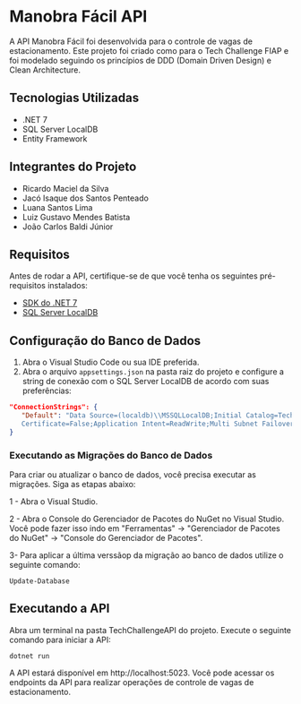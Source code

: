 # Manobra Fácil API

A API Manobra Fácil foi desenvolvida para o controle de vagas de estacionamento. Este projeto foi criado como para o Tech Challenge FIAP e foi modelado seguindo os princípios de DDD (Domain Driven Design) e Clean Architecture.

## Tecnologias Utilizadas

- .NET 7
- SQL Server LocalDB
- Entity Framework


## Integrantes do Projeto

- Ricardo Maciel da Silva
- Jacó Isaque dos Santos Penteado
- Luana Santos Lima
- Luiz Gustavo Mendes Batista
- João Carlos Baldi Júnior

## Requisitos

Antes de rodar a API, certifique-se de que você tenha os seguintes pré-requisitos instalados:

- [SDK do .NET 7](https://dotnet.microsoft.com/download/dotnet/7.0)
- [SQL Server LocalDB](https://docs.microsoft.com/en-us/sql/database-engine/configure-windows/sql-server-express-localdb)

## Configuração do Banco de Dados

1. Abra o Visual Studio Code ou sua IDE preferida.
2. Abra o arquivo `appsettings.json` na pasta raiz do projeto e configure a string de conexão com o SQL Server LocalDB de acordo com suas preferências:

```json
"ConnectionStrings": {
   "Default": "Data Source=(localdb)\\MSSQLLocalDB;Initial Catalog=TechChallenge;Integrated Security=True;Connect Timeout=30;Encrypt=False;Trust Server             
   Certificate=False;Application Intent=ReadWrite;Multi Subnet Failover=False"
}
```

### Executando as Migrações do Banco de Dados
Para criar ou atualizar o banco de dados, você precisa executar as migrações. Siga as etapas abaixo:

1 - Abra o Visual Studio.

2 - Abra o Console do Gerenciador de Pacotes do NuGet no Visual Studio. Você pode fazer isso indo em "Ferramentas" -> "Gerenciador de Pacotes do NuGet" -> "Console do Gerenciador de Pacotes".

3- Para aplicar a última verssãop da migração ao banco de dados utilize o seguinte comando:

```
Update-Database
```

## Executando a API
Abra um terminal na pasta TechChallengeAPI do projeto. Execute o seguinte comando para iniciar a API:

```
dotnet run
```

A API estará disponível em http://localhost:5023. Você pode acessar os endpoints da API para realizar operações de controle de vagas de estacionamento.
